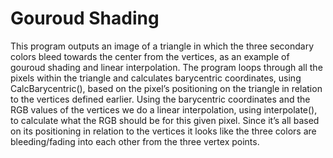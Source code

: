 # Gouroud Shading
This program outputs an image of a triangle in which the three secondary colors bleed towards the center from the vertices, as an example of gouroud shading and linear interpolation. The program loops through all the pixels within the triangle and calculates barycentric coordinates, using CalcBarycentric(), based on the pixel’s positioning on the triangle in relation to the vertices defined earlier. Using the barycentric coordinates and the RGB values of the vertices we do a linear interpolation, using interpolate(), to calculate what the RGB should be for this given pixel. Since it’s all based on its positioning in relation to the vertices it looks like the three
colors are bleeding/fading into each other from the three vertex points.